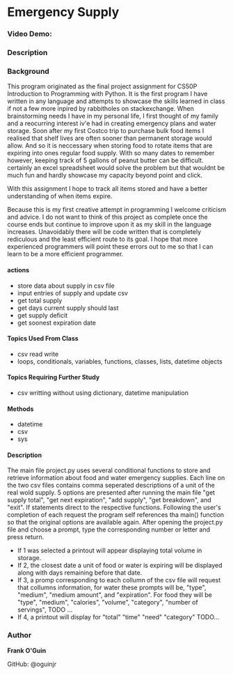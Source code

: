 # Emergency Supply

### Video Demo: <URL HERE>

### Description

### Background

This program originated as the final project assignment for CS50P Introduction to Programming with Python. It is the first program I have written in any language and attempts to showcase the skills learned in class if not a few more inpired by rabbitholes on stackexchange. When brainstorming needs I have in my personal life, I first thought of my family and a reocurring interest iv'e had in creating emergency plans and water storage. Soon after my first Costco trip to purchase bulk food items I realised that shelf lives are often sooner than permanent storage would allow. And so it is neccessary when storing food to rotate items that are expiring into ones regular food supply. With so many dates to remember however, keeping track of 5 gallons of peanut butter can be difficult. certainly an excel spreadsheet would solve the problem but that wouldnt be much fun and hardly showcase my capacity beyond point and click. 

With this assignment I hope to track all items stored and have a better understanding of when items expire. 

Because this is my first creative attempt in programming I welcome criticism and advice. I do not want to think of this project as complete once the course ends but continue to improve upon it as my skill in the language increases. Unavoidably there will be code written that is completely rediculous and the least efficient route to its goal. I hope that more experienced programmers will point these errors out to me so that I can learn to be a more efficient programmer. 

#### actions

- store data about supply in csv file
- input entries of supply and update csv
- get total supply
- get days current supply should last
- get supply deficit
- get soonest expiration date

#### Topics Used From Class

- csv read write
- loops, conditionals, variables, functions, classes, lists, datetime objects

#### Topics Requiring Further Study

- csv writting without using dictionary, datetime manipulation

#### Methods

- datetime
- csv
- sys

#### Description

The main file project.py uses several conditional functions to store and retrieve information about food and water emergency supplies. Each line on the two csv files contains comma seperated descriptions of a unit of the real wold supply. 5 options are presented after running the main file "get supply total", "get next expiration", "add supply", "get breakdown", and "exit".
If statements direct to the respective functions. Following the user's completion of each request the program self references tha main() function so that the original options are available again. 
After opening the project.py file and choose a prompt, type the corresponding number or letter and press return. 
- If 1 was selected a printout will appear displaying total volume in storage. 
- If 2, the closest date a unit of food or water is expiring will be displayed along with days remaining before that date. 
- If 3, a promp corresponding to each collumn of the csv file will request that collumns information, for water these prompts will be, "type", "medium", "medium amount", and "expiration". For food they will be "type", "medium", "calories", "volume", "category", "number of servings", TODO ...
- If 4, a printout will display for "total"
"time"
"need"
"category"
TODO...




### Author

**Frank O'Guin**

GitHub: @oguinjr


